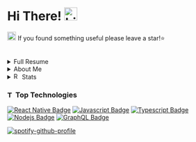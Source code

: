 # Hi There! [<img src="https://user-images.githubusercontent.com/1303154/88677602-1635ba80-d120-11ea-84d8-d263ba5fc3c0.gif" width="30px" height="30px" alt="hi"/>](https://jongan69.github.io/linktree/)

[<img src="https://emojiguide.com/wp-content/uploads/2022/06/Typing-Cat-Slack-emoji.gif" width="20px" height="20px" alt="Hello">](https://jongan69.github.io/linktree/) If you found something useful please leave a star!⭐

<br>

<details>
<summary>Full Resume</summary>

## Summary
A creative and analytical information science professional with a solid background in consulting, web design, mobile application development, automation, generative AI research, user experience, project management, and strategic planning. Comprehensive experience in leveraging cutting-edge tools and methodologies to build new and innovative technologies and develop scalable solutions. A goal-oriented, knowledgeable producer who continuously visualizes, expands, and generates ideas to maximize growth and profits.

## Technical Skills
**Project Management:** Agile SCRUM Sprints, Monday.com, Jira, Trello  
**Design:** Adobe XD, Figma, POP, Jest (Testing)  
**Web Design:** React, Nodejs, React Native, Flask & Spring Boot, WordPress, Rust
**Databases:** MongoDB, SQL, Firebase, IPFS, Postgres, AWS  
**API:** Next.js / Restful / SOAP, GraphQL  

## Experience
**KIN + CARTA**  
*Senior Analyst III, Delivery Cloud Engineer* | London, England / Remote | 2022-2024  
Led the development of internal tools and client applications using React, Java Spring Boot, and project management expertise. Optimized efficiency, automated processes, and enhanced user experiences, exemplified by projects like the Salesforce Slack bot and scalable UI for Syngenta.
- Saved finance department 10+ hours per week with automation tools.
- Increased employee satisfaction by removing need for weekly leader meeting if missing logged hour.
- Reduced post-release issues and operational efficiency through core banking development practices.
- Enhanced scalability & performance of Existing UI, and learned concepts on the fly to fit the team needs.
- Established foundation for internal automation.
- Performed generative AI research.
- Served as engineering consultant for Syngenta Digital (React Development) and Discover Financial (Java Code Review).

**THECODERSCHOOL**  
*Code Coach (JavaScript / Python / Lua)* | Tampa, Florida | 2022-2023  
Developed and delivered tailored lesson plans teaching software development and project management to students aged 6-18. The role involved creating interactive projects, providing one-on-one coaching, and fostering a supportive learning environment.
- Created projects from scratch.
- Laid foundation for students to build complete applications.
- Increased student engagement by roughly 50%.
- Improved project completion rates by roughly 20%.
- Mentored students for coding competitions.

**CHAINBYTES LLC**  
*React and React Native Developer* | Tampa, Florida | 2021-2022  
Developed a React Material UI dashboard and a React Native Next.js application to enhance the company's Bitcoin ATM compliance operations. Created an intuitive user interface and ensured real-time data synchronization with robust security measures.
- Reduced compliance task completion time and improved visibility.
- Spearheaded the development of a React Native app for integration with existing Bitcoin kiosks, enhancing operational efficiency and user experience.

**BLOCKSPACES LLC**  
*Junior React Developer / Blockchain Research Intern* | Tampa, Florida | 2019-2021  
Developed Chrome extension using React and TypeScript, focusing on creating a responsive and user-friendly interface that enhanced user interactions with blockchain applications. Responsible for in-depth research on various blockchain chains, provided detailed evaluations and recommendations noted essential for the successful selection and implementation of chains for new projects.
- Created chrome extension and read location data from Google API.
- Assisted in the development and testing of blockchain applications.
- Key collaborator with senior developers on various blockchain research projects.
- Evaluated and selected chains for five major projects.

**ACCUSOFT**  
*SaaS React Developer* | Tampa, Florida | 2018-2019  
Leveraged React to develop scalable and responsive web applications. Collaborated within Agile teams with tasks focused on optimizing user interfaces, implementing new features, and ensuring high performance and reliability across SaaS platforms.
- Developed and maintained SaaS applications using React.
- Collaborated with cross-functional teams to enhance product features.

## Projects
**Syngenta Seed Treatment Dashboard**, Web and Mobile Developer, 2023  
Worked under Syngenta client for delivery of Seed Treatment React Dashboard. Collaborated with the UX design team to create functional user experiences.

**BTM Compliance Dashboard**, React Developer, 2022  
Created Material UI Next.js Dashboard. Developed external API using Swagger documentation layout. Used standard admin / user auth flow.

**Mobile NFT**, React Developer, 2022  
Designed Expo React Native tailwind Next.js MongoDB stacked application. Minted NFTs and read solidity contract data in mobile applications. Produced A Mobile Web3 Wallet auth flow.

</details>

<details>
<summary>About Me</summary>

## [<img src="https://emojiguide.com/wp-content/uploads/2022/06/Slot-Machine-Telegram-emoji-1.gif" width="25px" height="25px" alt="slot machine"/>](https://jongan69.github.io/linktree/) Interests:
- Mobile Development
- Full Stack Development
- WEB3 Development
- Hardware Hacks (Huge fan of hackathons)

## [<img src="https://user-images.githubusercontent.com/29899042/209015323-7817b7b3-4772-4467-9a99-ec29c09b7ca1.gif" width="25px" height="25px" alt="typing cat"/>](https://jongan69.github.io/linktree/) Projects & Experience:
- [Expo](https://expo.dev/@jongan69)
- [LeetCode](https://leetcode.com/jongan69/)
- [Devpost](https://devpost.com/jongan69?ref_content=user-portfolio&ref_feature=portfolio&ref_medium=global-nav)
- [Fiverr](https://business.fiverr.com/freelancers/cryptocurrensea?public_mode=true)
- [REPL.IT](https://replit.com/@jongan69)
- [CodeSandBox](https://codesandbox.io/u/jongan69)
</details>

<details>
<summary><img src="https://user-images.githubusercontent.com/29899042/208945877-49a9548c-d9b2-403b-9e40-b6cc9e5cb1a5.gif" width="15px" height="15px" alt="REE"/> Stats</summary>

<table width="100%" height="80%" border="0" cellpadding="0" cellspacing="0">
  <tr>
    <td align="center">
      <img src="https://github-readme-stats.vercel.app/api/top-langs/?username=jongan69&hide=makefile" />
      <span>&nbsp;&nbsp;&nbsp;&nbsp;&nbsp;&nbsp;&nbsp;&nbsp;</span>
      <img src="https://github-readme-stats.vercel.app/api?username=jongan69" />
      <br> 
    </td>
    <td align="center"> 
      <p>I'm currently listening to: </p>
      <a href="https://spotify-github-profile.kittinanx.com/api/view?uid=jonny2298&redirect=true">
        <img src="https://spotify-github-profile.kittinanx.com/api/view?uid=jonny2298&cover_image=true&theme=default&show_offline=false&background_color=121212&interchange=true&bar_color=53b14f&bar_color_cover=true" alt="spotify-github-profile">
      </a>
      <br>   
    </td>
  </tr>
</table>
</details>
  
### [<img src="https://emojiguide.com/wp-content/uploads/2022/06/Direct-Hit-Telegram-Animated-emoji.gif" width="15px" height="15px" alt="TARGET"/>](https://jongan69.github.io/linktree/) Top Technologies

<!-- TODO: Make technologies links takes you to repositories -->
[![React Native Badge](https://img.shields.io/badge/-React-61DBFB?style=for-the-badge&labelColor=black&logo=react&logoColor=61DBFB&label=React+Native)](#) 
[![Javascript Badge](https://img.shields.io/badge/-Javascript-F0DB4F?style=for-the-badge&labelColor=black&logo=javascript&logoColor=F0DB4F)](#)
[![Typescript Badge](https://img.shields.io/badge/-Typescript-007acc?style=for-the-badge&labelColor=black&logo=typescript&logoColor=007acc)](#)
[![Nodejs Badge](https://img.shields.io/badge/-Nodejs-3C873A?style=for-the-badge&labelColor=black&logo=node.js&logoColor=3C873A)](#) 
[![GraphQL Badge](https://img.shields.io/badge/-GraphQl-e535ab?style=for-the-badge&labelColor=black&logo=graphql&logoColor=e535ab)](#)
<br>

[![spotify-github-profile](https://spotify-github-profile.kittinanx.com/api/view?uid=jonny2298&cover_image=false&theme=novatorem&show_offline=false&background_color=000000&interchange=false&bar_color=ffffff&bar_color_cover=true)](https://spotify-github-profile.kittinanx.com/api/view?uid=jonny2298&redirect=true)
